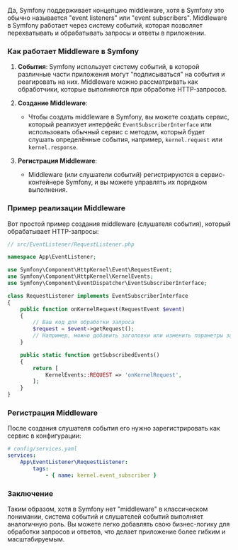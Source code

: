 Да, Symfony поддерживает концепцию middleware, хотя в Symfony это обычно называется "event listeners" или "event subscribers". Middleware в Symfony работает через систему событий, которая позволяет перехватывать и обрабатывать запросы и ответы в приложении.

### Как работает Middleware в Symfony

1. **События**: Symfony использует систему событий, в которой различные части приложения могут "подписываться" на события и реагировать на них. Middleware можно рассматривать как обработчики, которые выполняются при обработке HTTP-запросов.

2. **Создание Middleware**:
   - Чтобы создать middleware в Symfony, вы можете создать сервис, который реализует интерфейс `EventSubscriberInterface` или использовать обычный сервис с методом, который будет слушать определённые события, например, `kernel.request` или `kernel.response`.

3. **Регистрация Middleware**:
   - Middleware (или слушатели событий) регистрируются в сервис-контейнере Symfony, и вы можете управлять их порядком выполнения.

### Пример реализации Middleware

Вот простой пример создания middleware (слушателя события), который обрабатывает HTTP-запросы:

```php
// src/EventListener/RequestListener.php

namespace App\EventListener;

use Symfony\Component\HttpKernel\Event\RequestEvent;
use Symfony\Component\HttpKernel\KernelEvents;
use Symfony\Component\EventDispatcher\EventSubscriberInterface;

class RequestListener implements EventSubscriberInterface
{
    public function onKernelRequest(RequestEvent $event)
    {
        // Ваш код для обработки запроса
        $request = $event->getRequest();
        // Например, можно добавить заголовки или изменить параметры запроса
    }

    public static function getSubscribedEvents()
    {
        return [
            KernelEvents::REQUEST => 'onKernelRequest',
        ];
    }
}
```

### Регистрация Middleware

После создания слушателя события его нужно зарегистрировать как сервис в конфигурации:

```yaml
# config/services.yaml
services:
    App\EventListener\RequestListener:
        tags:
            - { name: kernel.event_subscriber }
```

### Заключение

Таким образом, хотя в Symfony нет "middleware" в классическом понимании, система событий и слушателей событий выполняет аналогичную роль. Вы можете легко добавлять свою бизнес-логику для обработки запросов и ответов, что делает приложение более гибким и масштабируемым.